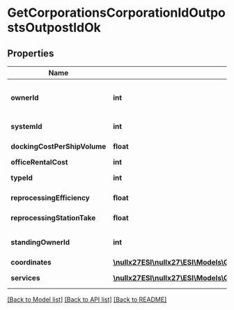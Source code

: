 # GetCorporationsCorporationIdOutpostsOutpostIdOk

## Properties
Name | Type | Description | Notes
------------ | ------------- | ------------- | -------------
**ownerId** | **int** | The entity that owns the station (e.g. the entity whose logo is on the station services bar) | 
**systemId** | **int** | The ID of the solar system the outpost rests in | 
**dockingCostPerShipVolume** | **float** | docking_cost_per_ship_volume number | 
**officeRentalCost** | **int** | office_rental_cost integer | 
**typeId** | **int** | The type ID of the given outpost | 
**reprocessingEfficiency** | **float** | reprocessing_efficiency number | 
**reprocessingStationTake** | **float** | reprocessing_station_take number | 
**standingOwnerId** | **int** | The owner ID that sets the ability for someone to dock based on standings. | 
**coordinates** | [**\nullx27ESI\nullx27\ESI\Models\GetCorporationsCorporationIdOutpostsOutpostIdCoordinates**](GetCorporationsCorporationIdOutpostsOutpostIdCoordinates.md) |  | 
**services** | [**\nullx27ESI\nullx27\ESI\Models\GetCorporationsCorporationIdOutpostsOutpostIdService[]**](GetCorporationsCorporationIdOutpostsOutpostIdService.md) | A list of services the given outpost provides | 

[[Back to Model list]](../README.md#documentation-for-models) [[Back to API list]](../README.md#documentation-for-api-endpoints) [[Back to README]](../README.md)


